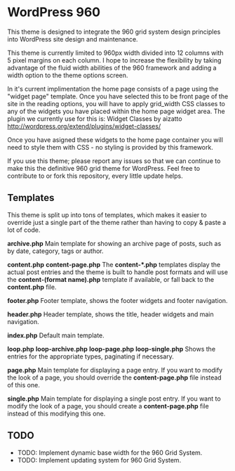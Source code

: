 # WordPress 960

This theme is designed to integrate the 960 grid system design principles into WordPress site design and maintenance.

This theme is currently limited to 960px width divided into 12 columns with 5 pixel margins on each column.
I hope to increase the flexibility by taking advantage of the fluid width abilities of the 960 framework and adding a width option to the theme options screen.

In it's current implimentation the home page consists of a page using the "widget page" template. Once you have selected this to be front page of the site in the reading options, you will have to apply grid_width CSS classes to any of the widgets you have placed within the home page widget area.
The plugin we currently use for this is: Widget Classes by aizatto http://wordpress.org/extend/plugins/widget-classes/

Once you have asigned these widgets to the home page container you will need to style them with CSS - no styling is provided by this framework.

If you use this theme; please report any issues so that we can continue to make this the definitive 960 grid theme for WordPress. 
Feel free to contribute to or fork this repository, every little update helps.

## Templates

This theme is split up into tons of templates, which makes it easier to override just a single part of the theme rather than having to copy & paste a lot of code.

**archive.php**
Main template for showing an archive page of posts, such as by date, category, tags or author.

**content.php**
**content-page.php**
The __content-*.php__ templates display the actual post entries and the theme is built to handle post formats and will use the __content-(format name).php__ template if available, or fall back to the __content.php__ file.

**footer.php**
Footer template, shows the footer widgets and footer navigation.

**header.php**
Header template, shows the title, header widgets and main navigation.

**index.php**
Default main template.

**loop.php**
**loop-archive.php**
**loop-page.php**
**loop-single.php**
Shows the entries for the appropriate types, paginating if necessary.

**page.php**
Main template for displaying a page entry. If you want to modify the look of a page, you should override the __content-page.php__ file instead of this one.

**single.php**
Main template for displaying a single post entry. If you want to modify the look of a page, you should create a __content-page.php__ file instead of this modifying this one.

## TODO

* TODO: Implement dynamic base width for the 960 Grid System.
* TODO: Implement updating system for 960 Grid System.
